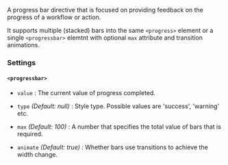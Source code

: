 A progress bar directive that is focused on providing feedback on the progress of a workflow or action.

It supports multiple (stacked) bars into the same `<progress>` element or a single `<progressbar>` elemtnt with optional `max` attribute and transition animations.

### Settings ###

#### `<progressbar>` ####

 * `value` <i class="fa-eye"></i>
 	:
 	The current value of progress completed.

 * `type`
 	_(Default: null)_ :
 	Style type. Possible values are 'success', 'warning' etc.

 * `max`
 	_(Default: 100)_ :
 	A number that specifies the total value of bars that is required.

 * `animate`
 	_(Default: true)_ :
 	Whether bars use transitions to achieve the width change.
